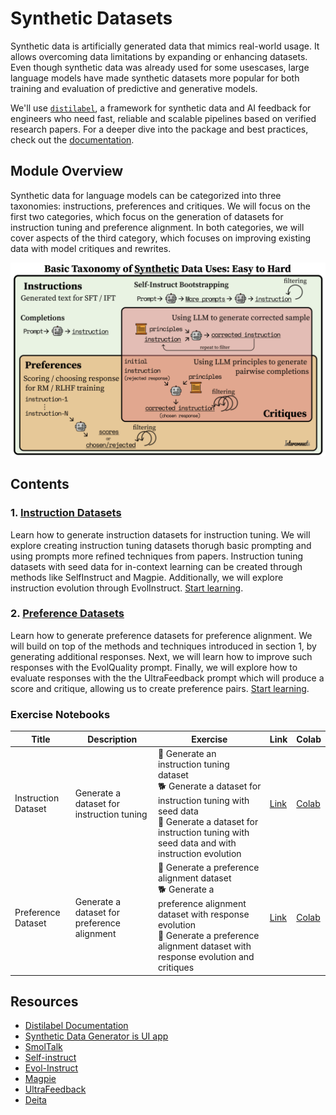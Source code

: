 # Synthetic Datasets

Synthetic data is artificially generated data that mimics real-world usage. It allows overcoming data limitations by expanding or enhancing datasets. Even though synthetic data was already used for some usescases, large language models have made synthetic datasets more popular for both training and evaluation of predictive and generative models.

We'll use [`distilabel`](https://distilabel.argilla.io/latest/), a framework for synthetic data and AI feedback for engineers who need fast, reliable and scalable pipelines based on verified research papers. For a deeper dive into the package and best practices, check out the [documentation](https://distilabel.argilla.io/latest/).

## Module Overview

Synthetic data for language models can be categorized into three taxonomies: instructions, preferences and critiques. We will focus on the first two categories, which focus on the generation of datasets for instruction tuning and preference alignment. In both categories, we will cover aspects of the third category, which focuses on improving existing data with model critiques and rewrites.

![Synthetic Data Taxonomies](./images/taxonomy-synthetic-data.png)

## Contents

### 1. [Instruction Datasets](./instruction_datasets.md)

Learn how to generate instruction datasets for instruction tuning. We will explore creating instruction tuning datasets thorugh basic prompting and using prompts more refined techniques from papers. Instruction tuning datasets with seed data for in-context learning can be created through methods like SelfInstruct and Magpie. Additionally, we will explore instruction evolution through EvolInstruct. [Start learning](./instruction_datasets.md).

### 2. [Preference Datasets](./preference_datasets.md)

Learn how to generate preference datasets for preference alignment. We will build on top of the methods and techniques introduced in section 1, by generating additional responses. Next, we will learn how to improve such responses with the EvolQuality prompt. Finally, we will explore how to evaluate responses with the the UltraFeedback prompt which will produce a score and critique, allowing us to create preference pairs. [Start learning](./preference_datasets.md).

### Exercise Notebooks

| Title | Description | Exercise | Link | Colab |
|-------|-------------|----------|------|-------|
| Instruction Dataset | Generate a dataset for instruction tuning | 🐢 Generate an instruction tuning dataset <br> 🐕 Generate a dataset for instruction tuning with seed data <br> 🦁 Generate a dataset for instruction tuning with seed data and with instruction evolution | [Link](./notebooks/instruction_sft_dataset.ipynb) | [Colab](https://githubtocolab.com/huggingface/smol-course/tree/main/6_synthetic_datasets/notebooks/instruction_sft_dataset.ipynb) |
| Preference Dataset | Generate a dataset for preference alignment | 🐢 Generate a preference alignment dataset <br> 🐕 Generate a preference alignment dataset with response evolution <br> 🦁 Generate a preference alignment dataset with response evolution and critiques  | [Link](./notebooks/preference_alignment_dataset.ipynb) | [Colab](https://githubtocolab.com/huggingface/smol-course/tree/main/6_synthetic_datasets/notebooks/preference_alignment_dataset.ipynb) |

## Resources

- [Distilabel Documentation](https://distilabel.argilla.io/latest/)
- [Synthetic Data Generator is UI app](https://huggingface.co/blog/synthetic-data-generator)
- [SmolTalk](https://huggingface.co/datasets/HuggingFaceTB/smoltalk)
- [Self-instruct](https://arxiv.org/abs/2212.10560)
- [Evol-Instruct](https://arxiv.org/abs/2304.12244)
- [Magpie](https://arxiv.org/abs/2406.08464)
- [UltraFeedback](https://arxiv.org/abs/2310.01377)
- [Deita](https://arxiv.org/abs/2312.15685)
